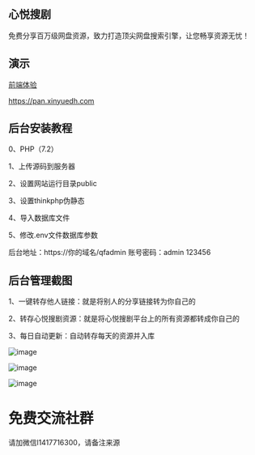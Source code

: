 ## 心悦搜剧

免费分享百万级网盘资源，致力打造顶尖网盘搜索引擎，让您畅享资源无忧！

## 演示

[前端体验](https://pan.xinyuedh.com)

<https://pan.xinyuedh.com>

## 后台安装教程

0、PHP（7.2）

1、上传源码到服务器

2、设置网站运行目录public

3、设置thinkphp伪静态

4、导入数据库文件

5、修改.env文件数据库参数

后台地址：https://你的域名/qfadmin
账号密码：admin 123456

## 后台管理截图

1、一键转存他人链接：就是将别人的分享链接转为你自己的

2、转存心悦搜剧资源：就是将心悦搜剧平台上的所有资源都转成你自己的

3、每日自动更新：自动转存每天的资源并入库

![image](https://pan.xinyuedh.com/1.png)

![image](https://pan.xinyuedh.com/2.png)

![image](https://pan.xinyuedh.com/3.png)


# 免费交流社群

请加微信l1417716300，请备注来源


